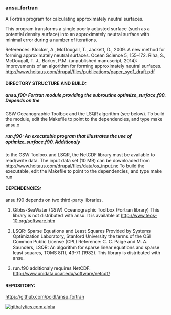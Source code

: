 ### ansu_fortran
A Fortran program for calculating approximately neutral surfaces. 

This program transforms a single poorly adjusted surface (such as a 
potential density surface) into an 
approximately neutral surface with minimal error during a number of iterations. 

References: 
Klocker, A., McDougall, T., Jackett, D., 2009. A new method for forming approximately neutral
surfaces. Ocean Science 5, 155–172.
Riha, S., McDougall, T. J., Barker, P.M. (unpublished manuscript, 2014): Improvements of an algorithm for 
forming approximately neutral surfaces. http://www.hoitaus.com/drupal/files/publications/paper_syd1_draft.pdf


#### DIRECTORY STRUCTURE AND BUILD:

##### ansu.f90: Fortran module providing the subroutine optimize_surface.f90. Depends on the 
GSW Oceanographic Toolbox and the LSQR algorithm (see below). To build the module, edit the 
Makefile to point to the dependencies, and type
	make ansu.o
	
##### run.f90: An executable program that illustrates the use of optimize_surface.f90. Additionaly
to the GSW Toolbox and LSQR, the NetCDF library must be available to read/write data. The input
data set (10 MB) can be downloaded from http://www.hoitaus.com/drupal/files/data/os_input.nc
To build the executable, edit the Makefile to point to the dependencies, and type
	make run


#### DEPENDENCIES:
ansu.f90 depends on two third-party libraries.

1) Gibbs-SeaWater (GSW) Oceanographic Toolbox (Fortran library)
This library is not distributed with ansu. It is available at
http://www.teos-10.org/software.htm

2) LSQR: Sparse Equations and Least Squares
Provided by Systems Optimization Laboratory, Stanford 
University the terms of the OSI Common Public License (CPL)
Reference: C. C. Paige and M. A. Saunders, LSQR: An algorithm for sparse
linear equations and sparse least squares, TOMS 8(1), 43-71 (1982). 
This library is distributed with ansu.

3) run.f90 additionaly requires NetCDF.
http://www.unidata.ucar.edu/software/netcdf/


#### REPOSITORY:
https://github.com/poidl/ansu_fortran

[![githalytics.com alpha](https://cruel-carlota.pagodabox.com/1b6b47d26b067861a6dbf1387417841f "githalytics.com")](http://githalytics.com/poidl/ansu_fortran.git)
